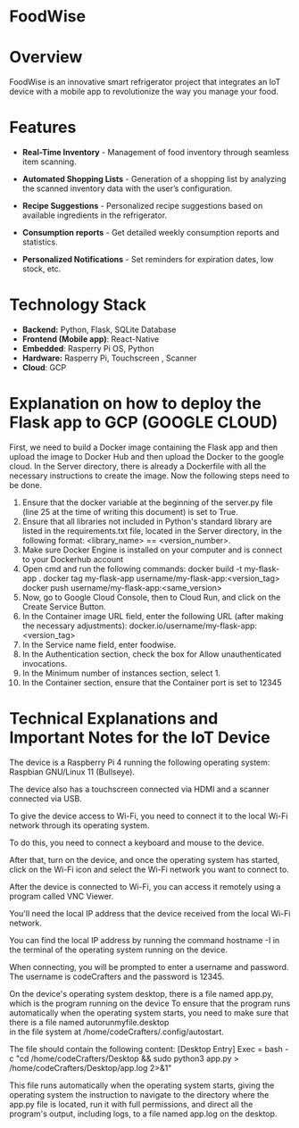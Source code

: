 # FoodWise


# Overview
FoodWise is an innovative smart refrigerator project that integrates an IoT device with a mobile app to revolutionize the way you manage your food.


# Features

* **Real-Time Inventory** - Management of food inventory through seamless item scanning.

* **Automated Shopping Lists** - Generation of a shopping list by analyzing the scanned inventory data with the user’s configuration.


* **Recipe Suggestions** - Personalized recipe suggestions based on available ingredients in the refrigerator.


* **Consumption reports** - Get detailed weekly consumption reports and statistics.


* **Personalized Notifications** - Set reminders for expiration dates, low stock, etc.


# Technology Stack
* **Backend:** Python, Flask, SQLite Database
* **Frontend (Mobile app)**: React-Native
* **Embedded**: Rasperry Pi OS, Python
* **Hardware:** Rasperry Pi, Touchscreen , Scanner
* **Cloud**: GCP

# Explanation on how to deploy the Flask app to GCP (GOOGLE CLOUD)
First, we need to build a Docker image containing the Flask app and then upload the image to Docker Hub and then upload the Docker to the google cloud.
In the Server directory, there is already a Dockerfile with all the necessary instructions to create the image.
Now the following steps need to be done.
1) Ensure that the docker variable at the beginning of the server.py file (line 25 at the time of writing this document) is set to True.
2) Ensure that all libraries not included in Python's standard library are listed in the requirements.txt file, located in the Server directory, in the following format: <library_name> == <version_number>.
3) Make sure Docker Engine is installed on your computer and is connect to your Dockerhub account
4) Open cmd and run the following commands:
docker build -t my-flask-app .
docker tag my-flask-app username/my-flask-app:<version_tag>
docker push username/my-flask-app:<same_version>
5) Now, go to Google Cloud Console, then to Cloud Run, and click on the Create Service Button.
6) In the Container image URL field, enter the following URL (after making the necessary adjustments):
docker.io/username/my-flask-app:<version_tag>
7) In the Service name field, enter foodwise.
8) In the Authentication section, check the box for Allow unauthenticated invocations.
9) In the Minimum number of instances section, select 1.
10) In the Container section, ensure that the Container port is set to 12345


# Technical Explanations and Important Notes for the IoT Device
The device is a Raspberry Pi 4 running the following operating system: Raspbian GNU/Linux 11 (Bullseye).

The device also has a touchscreen connected via HDMI and a scanner connected via USB.

To give the device access to Wi-Fi, you need to connect it to the local Wi-Fi network through its operating system.

To do this, you need to connect a keyboard and mouse to the device.

After that, turn on the device, and once the operating system has started, click on the Wi-Fi icon and select the Wi-Fi network you want to connect to.

After the device is connected to Wi-Fi, you can access it remotely using a program called VNC Viewer.

You'll need the local IP address that the device received from the local Wi-Fi network.     

You can find the local IP address by running the command hostname -I in the terminal of the operating system running on the device.

When connecting, you will be prompted to enter a username and password. The username is codeCrafters and the password is 12345.

On the device's operating system desktop, 
there is a file named app.py, which is the program running on the device
To ensure that the program runs automatically when the operating system starts, you need to make sure that there is a file named autorunmyfile.desktop    
in the file system at /home/codeCrafters/.config/autostart.

The file should contain the following content:
[Desktop Entry]
Exec = bash -c "cd /home/codeCrafters/Desktop && sudo python3 app.py > /home/codeCrafters/Desktop/app.log 2>&1"

This file runs automatically when the operating system starts, 
giving the operating system the instruction to navigate to the directory where the app.py file is located, 
run it with full permissions, and direct all the program's output, including logs, to a file named app.log on the desktop.

